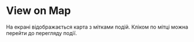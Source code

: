 # View on Map

На екрані відображається карта з мітками подій. Кліком по мітці можна перейти до перегляду події.
